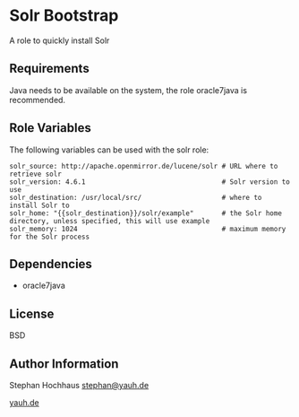 Solr Bootstrap
========

A role to quickly install Solr

Requirements
------------

Java needs to be available on the system, the role oracle7java is recommended.

Role Variables
--------------

The following variables can be used with the solr role:

```
solr_source: http://apache.openmirror.de/lucene/solr # URL where to retrieve solr
solr_version: 4.6.1                                  # Solr version to use
solr_destination: /usr/local/src/                    # where to install Solr to
solr_home: "{{solr_destination}}/solr/example"       # the Solr home directory, unless specified, this will use example
solr_memory: 1024                                    # maximum memory for the Solr process
```

Dependencies
------------

- oracle7java

License
-------

BSD

Author Information
------------------

Stephan Hochhaus <stephan@yauh.de>

[yauh.de](http://yauh.de)